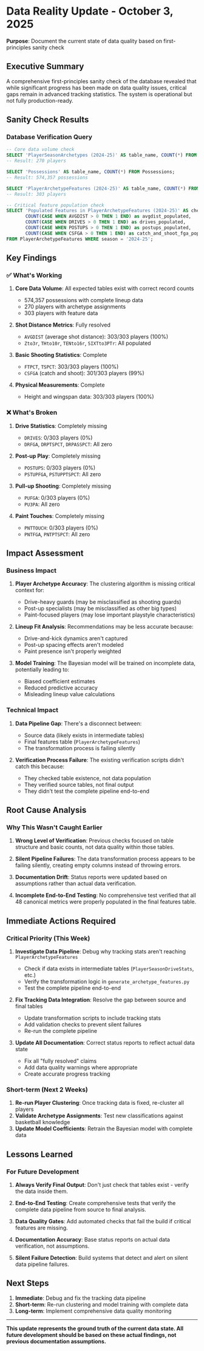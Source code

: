 # Data Reality Update - October 3, 2025

**Purpose**: Document the current state of data quality based on first-principles sanity check

## Executive Summary

A comprehensive first-principles sanity check of the database revealed that while significant progress has been made on data quality issues, critical gaps remain in advanced tracking statistics. The system is operational but not fully production-ready.

## Sanity Check Results

### Database Verification Query

```sql
-- Core data volume check
SELECT 'PlayerSeasonArchetypes (2024-25)' AS table_name, COUNT(*) FROM PlayerSeasonArchetypes WHERE season = '2024-25';
-- Result: 270 players

SELECT 'Possessions' AS table_name, COUNT(*) FROM Possessions;
-- Result: 574,357 possessions

SELECT 'PlayerArchetypeFeatures (2024-25)' AS table_name, COUNT(*) FROM PlayerArchetypeFeatures WHERE season = '2024-25';
-- Result: 303 players

-- Critical feature population check
SELECT 'Populated Features in PlayerArchetypeFeatures (2024-25)' AS check_name,
       COUNT(CASE WHEN AVGDIST > 0 THEN 1 END) as avgdist_populated,      -- 303/303 ✅
       COUNT(CASE WHEN DRIVES > 0 THEN 1 END) as drives_populated,        -- 0/303 ❌
       COUNT(CASE WHEN POSTUPS > 0 THEN 1 END) as postups_populated,      -- 0/303 ❌
       COUNT(CASE WHEN CSFGA > 0 THEN 1 END) as catch_and_shoot_fga_populated -- 301/303 ✅
FROM PlayerArchetypeFeatures WHERE season = '2024-25';
```

## Key Findings

### ✅ What's Working

1. **Core Data Volume**: All expected tables exist with correct record counts
   - 574,357 possessions with complete lineup data
   - 270 players with archetype assignments
   - 303 players with feature data

2. **Shot Distance Metrics**: Fully resolved
   - `AVGDIST` (average shot distance): 303/303 players (100%)
   - `Zto3r`, `THto10r`, `TENto16r`, `SIXTto3PTr`: All populated

3. **Basic Shooting Statistics**: Complete
   - `FTPCT`, `TSPCT`: 303/303 players (100%)
   - `CSFGA` (catch and shoot): 301/303 players (99%)

4. **Physical Measurements**: Complete
   - Height and wingspan data: 303/303 players (100%)

### ❌ What's Broken

1. **Drive Statistics**: Completely missing
   - `DRIVES`: 0/303 players (0%)
   - `DRFGA`, `DRPTSPCT`, `DRPASSPCT`: All zero

2. **Post-up Play**: Completely missing
   - `POSTUPS`: 0/303 players (0%)
   - `PSTUPFGA`, `PSTUPPTSPCT`: All zero

3. **Pull-up Shooting**: Completely missing
   - `PUFGA`: 0/303 players (0%)
   - `PU3PA`: All zero

4. **Paint Touches**: Completely missing
   - `PNTTOUCH`: 0/303 players (0%)
   - `PNTFGA`, `PNTPTSPCT`: All zero

## Impact Assessment

### Business Impact

1. **Player Archetype Accuracy**: The clustering algorithm is missing critical context for:
   - Drive-heavy guards (may be misclassified as shooting guards)
   - Post-up specialists (may be misclassified as other big types)
   - Paint-focused players (may lose important playstyle characteristics)

2. **Lineup Fit Analysis**: Recommendations may be less accurate because:
   - Drive-and-kick dynamics aren't captured
   - Post-up spacing effects aren't modeled
   - Paint presence isn't properly weighted

3. **Model Training**: The Bayesian model will be trained on incomplete data, potentially leading to:
   - Biased coefficient estimates
   - Reduced predictive accuracy
   - Misleading lineup value calculations

### Technical Impact

1. **Data Pipeline Gap**: There's a disconnect between:
   - Source data (likely exists in intermediate tables)
   - Final features table (`PlayerArchetypeFeatures`)
   - The transformation process is failing silently

2. **Verification Process Failure**: The existing verification scripts didn't catch this because:
   - They checked table existence, not data population
   - They verified source tables, not final output
   - They didn't test the complete pipeline end-to-end

## Root Cause Analysis

### Why This Wasn't Caught Earlier

1. **Wrong Level of Verification**: Previous checks focused on table structure and basic counts, not data quality within those tables.

2. **Silent Pipeline Failures**: The data transformation process appears to be failing silently, creating empty columns instead of throwing errors.

3. **Documentation Drift**: Status reports were updated based on assumptions rather than actual data verification.

4. **Incomplete End-to-End Testing**: No comprehensive test verified that all 48 canonical metrics were properly populated in the final features table.

## Immediate Actions Required

### Critical Priority (This Week)

1. **Investigate Data Pipeline**: Debug why tracking stats aren't reaching `PlayerArchetypeFeatures`
   - Check if data exists in intermediate tables (`PlayerSeasonDriveStats`, etc.)
   - Verify the transformation logic in `generate_archetype_features.py`
   - Test the complete pipeline end-to-end

2. **Fix Tracking Data Integration**: Resolve the gap between source and final tables
   - Update transformation scripts to include tracking stats
   - Add validation checks to prevent silent failures
   - Re-run the complete pipeline

3. **Update All Documentation**: Correct status reports to reflect actual data state
   - Fix all "fully resolved" claims
   - Add data quality warnings where appropriate
   - Create accurate progress tracking

### Short-term (Next 2 Weeks)

1. **Re-run Player Clustering**: Once tracking data is fixed, re-cluster all players
2. **Validate Archetype Assignments**: Test new classifications against basketball knowledge
3. **Update Model Coefficients**: Retrain the Bayesian model with complete data

## Lessons Learned

### For Future Development

1. **Always Verify Final Output**: Don't just check that tables exist - verify the data inside them.

2. **End-to-End Testing**: Create comprehensive tests that verify the complete data pipeline from source to final analysis.

3. **Data Quality Gates**: Add automated checks that fail the build if critical features are missing.

4. **Documentation Accuracy**: Base status reports on actual data verification, not assumptions.

5. **Silent Failure Detection**: Build systems that detect and alert on silent data pipeline failures.

## Next Steps

1. **Immediate**: Debug and fix the tracking data pipeline
2. **Short-term**: Re-run clustering and model training with complete data
3. **Long-term**: Implement comprehensive data quality monitoring

---

**This update represents the ground truth of the current data state. All future development should be based on these actual findings, not previous documentation assumptions.**
